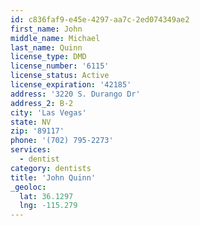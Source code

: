 ```yaml
---
id: c836faf9-e45e-4297-aa7c-2ed074349ae2
first_name: John
middle_name: Michael
last_name: Quinn
license_type: DMD
license_number: '6115'
license_status: Active
license_expiration: '42185'
address: '3220 S. Durango Dr'
address_2: B-2
city: 'Las Vegas'
state: NV
zip: '89117'
phone: '(702) 795-2273'
services:
  - dentist
category: dentists
title: 'John Quinn'
_geoloc:
  lat: 36.1297
  lng: -115.279
---
```

